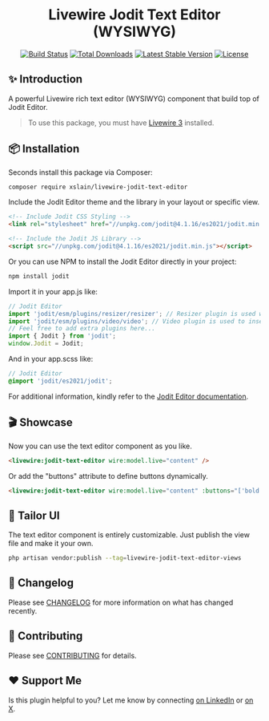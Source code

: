 <h1 align="center">Livewire Jodit Text Editor (WYSIWYG)</h1>

<p align="center">
    <a href="https://github.com/xslain/livewire-jodit-text-editor/actions"><img src="https://github.com/xslain/livewire-jodit-text-editor/actions/workflows/tests.yml/badge.svg" alt="Build Status"></a>
    <a href="https://packagist.org/packages/xslain/livewire-jodit-text-editor"><img src="https://img.shields.io/packagist/dt/xslain/livewire-jodit-text-editor" alt="Total Downloads"></a>
    <a href="https://packagist.org/packages/xslain/livewire-jodit-text-editor"><img src="https://img.shields.io/packagist/v/xslain/livewire-jodit-text-editor" alt="Latest Stable Version"></a>
    <a href="https://packagist.org/packages/xslain/livewire-jodit-text-editor"><img src="https://img.shields.io/packagist/l/xslain/livewire-jodit-text-editor" alt="License"></a>
</p>

## ✨ Introduction
A powerful Livewire rich text editor (WYSIWYG) component that build top of Jodit Editor.

> To use this package, you must have [Livewire 3](https://livewire.laravel.com/) installed.

## 📦 Installation
Seconds install this package via Composer:
```bash
composer require xslain/livewire-jodit-text-editor
```

Include the Jodit Editor theme and the library in your layout or specific view.
```html
<!-- Include Jodit CSS Styling -->
<link rel="stylesheet" href="//unpkg.com/jodit@4.1.16/es2021/jodit.min.css">

<!-- Include the Jodit JS Library -->
<script src="//unpkg.com/jodit@4.1.16/es2021/jodit.min.js"></script>
```

Or you can use NPM to install the Jodit Editor directly in your project:
```bash
npm install jodit
```

Import it in your app.js like:
```javascript
// Jodit Editor
import 'jodit/esm/plugins/resizer/resizer'; // Resizer plugin is used when inserting images
import 'jodit/esm/plugins/video/video'; // Video plugin is used to insert videos
// Feel free to add extra plugins here...
import { Jodit } from 'jodit';
window.Jodit = Jodit;
```

And in your app.scss like:
```scss
// Jodit Editor
@import 'jodit/es2021/jodit';
```

For additional information, kindly refer to the [Jodit Editor documentation](https://xdsoft.net/jodit/docs/).

## 🎬 Showcase
Now you can use the text editor component as you like.
```html
<livewire:jodit-text-editor wire:model.live="content" />
```

Or add the "buttons" attribute to define buttons dynamically.
```html
<livewire:jodit-text-editor wire:model.live="content" :buttons="['bold', 'italic', 'underline', 'strikeThrough', '|', 'left', 'center', 'right', '|', 'link', 'image']" />
```

## 🎨 Tailor UI
The text editor component is entirely customizable. Just publish the view file and make it your own.
```bash
php artisan vendor:publish --tag=livewire-jodit-text-editor-views
```

## 🔄 Changelog

Please see [CHANGELOG](CHANGELOG.md) for more information on what has changed recently.

## 🤝 Contributing

Please see [CONTRIBUTING](CONTRIBUTING.md) for details.

## ❤️ Support Me

Is this plugin helpful to you? Let me know by connecting <a href='https://linkedin.com/in/xslainconcept' target='_blank'>on LinkedIn</a> or <a href='https://x.com/xslainconcept' target='_blank'>on X</a>.

